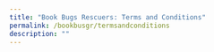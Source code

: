 ```yaml
---
title: "Book Bugs Rescuers: Terms and Conditions"
permalink: /bookbusgr/termsandconditions
description: ""
---
```


